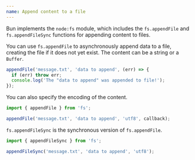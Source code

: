 ```yaml
---
name: Append content to a file
---
```


Bun implements the `node:fs` module, which includes the `fs.appendFile` and `fs.appendFileSync` functions for appending content to files.

You can use `fs.appendFile` to asynchronously append data to a file, creating the file if it does not yet exist. The content can be a string or a `Buffer`.

```ts
appendFile('message.txt', 'data to append', (err) => {
  if (err) throw err;
  console.log('The "data to append" was appended to file!');
});
```

You can also specify the encoding of the content.

 ```js
import { appendFile } from 'fs';

appendFile('message.txt', 'data to append', 'utf8', callback);
```

`fs.appendFileSync` is the synchronous version of `fs.appendFile`.

```ts
import { appendFileSync } from 'fs';

appendFileSync('message.txt', 'data to append', 'utf8');
```
